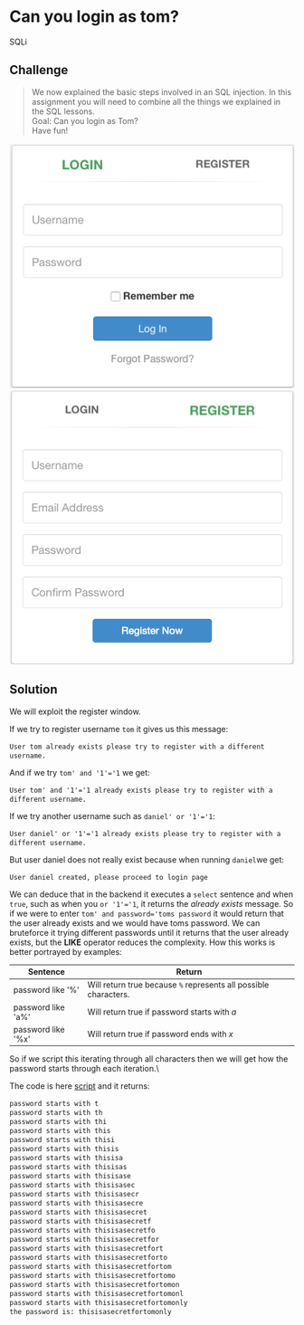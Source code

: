 # Can you login as tom?
SQLi

## Challenge

> We now explained the basic steps involved in an SQL injection. In this assignment you will need to combine all the things we explained in the SQL lessons.\
> Goal: Can you login as Tom?\
> Have fun!

![Login](../screenshots/login.png)
![Register](../screenshots/register.png)

## Solution
We will exploit the register window.

If we try to register username `tom` it gives us this message:

	User tom already exists please try to register with a different username.

And if we try `tom' and '1'='1` we get:

	User tom' and '1'='1 already exists please try to register with a different username.
  
If we try another username such as `daniel' or '1'='1`:

	User daniel' or '1'='1 already exists please try to register with a different username.

But user daniel does not really exist because when running `daniel`we get:

	User daniel created, please proceed to login page
	

We can deduce that in the backend it executes a `select` sentence and when `true`, such as when you `or '1'='1`, it returns the *already exists* message. So if we were to enter `tom' and password='toms password` it would return that the user already exists and we would have toms password. We can bruteforce it trying different passwords until it returns that the user already exists, but the **LIKE** operator reduces the complexity. How this works is better portrayed by examples:

Sentence | Return
-------- | ------
password like '%' | Will return true because `%` represents all possible characters.
password like 'a%' | Will return true if password starts with _a_
password like '%x' | Will return true if password ends with _x_

So if we script this iterating through all characters then we will get how the password starts through each iteration.\

The code is here [script](./advanced.py) and it returns:

	password starts with t 
	password starts with th 
	password starts with thi 
	password starts with this 
	password starts with thisi 
	password starts with thisis 
	password starts with thisisa 
	password starts with thisisas 
	password starts with thisisase 
	password starts with thisisasec 
	password starts with thisisasecr 
	password starts with thisisasecre 
	password starts with thisisasecret 
	password starts with thisisasecretf 
	password starts with thisisasecretfo 
	password starts with thisisasecretfor 
	password starts with thisisasecretfort 
	password starts with thisisasecretforto 
	password starts with thisisasecretfortom 
	password starts with thisisasecretfortomo 
	password starts with thisisasecretfortomon 
	password starts with thisisasecretfortomonl 
	password starts with thisisasecretfortomonly 
	the password is: thisisasecretfortomonly
